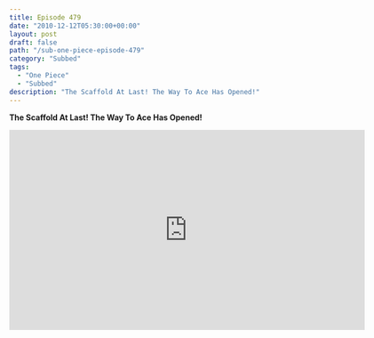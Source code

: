 ```yaml
---
title: Episode 479
date: "2010-12-12T05:30:00+00:00"
layout: post
draft: false
path: "/sub-one-piece-episode-479"
category: "Subbed"
tags:
  - "One Piece"
  - "Subbed"
description: "The Scaffold At Last! The Way To Ace Has Opened!"
---
```


**The Scaffold At Last! The Way To Ace Has Opened!**

<iframe width="640" height="360" src="https://www.rapidvideo.com/e/G6FRPEXDZ0" frameborder="0" marginwidth=0 marginheight=0 scrolling=no allowfullscreen></iframe>


